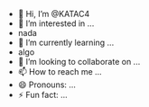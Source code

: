 - 👋 Hi, I’m @KATAC4
- 👀 I’m interested in ...
- nada 
- 🌱 I’m currently learning ...
- algo
- 💞️ I’m looking to collaborate on ...
- 📫 How to reach me ...
- 😄 Pronouns: ...
- ⚡ Fun fact: ...

<!---
KATAC4/KATAC4 is a ✨ special ✨ repository because its `README.md` (this file) appears on your GitHub profile.
You can click the Preview link to take a look at your changes.
--->
